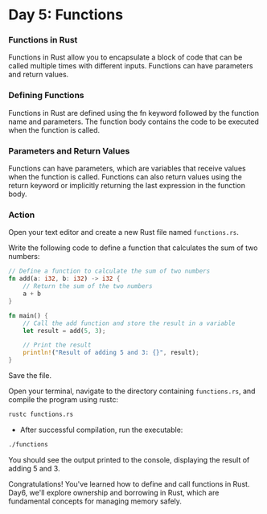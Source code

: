 # Day 5: Functions

### Functions in Rust
Functions in Rust allow you to encapsulate a block of code that can be called multiple times with different inputs.
Functions can have parameters and return values.

### Defining Functions
Functions in Rust are defined using the fn keyword followed by the function name and parameters.
The function body contains the code to be executed when the function is called.

### Parameters and Return Values
Functions can have parameters, which are variables that receive values when the function is called.
Functions can also return values using the return keyword or implicitly returning the last expression in the function body.


### Action
Open your text editor and create a new Rust file named `functions.rs`.

Write the following code to define a function that calculates the sum of two numbers:

```rust
// Define a function to calculate the sum of two numbers
fn add(a: i32, b: i32) -> i32 {
    // Return the sum of the two numbers
    a + b
}

fn main() {
    // Call the add function and store the result in a variable
    let result = add(5, 3);

    // Print the result
    println!("Result of adding 5 and 3: {}", result);
}
```
Save the file.

Open your terminal, navigate to the directory containing `functions.rs`, and compile the program using rustc:

```bash
rustc functions.rs
```
* After successful compilation, run the executable:
```bash
./functions
```
You should see the output printed to the console, displaying the result of adding 5 and 3.

Congratulations! You've learned how to define and call functions in Rust. Day6, we'll explore ownership and borrowing in Rust, which are fundamental concepts for managing memory safely.